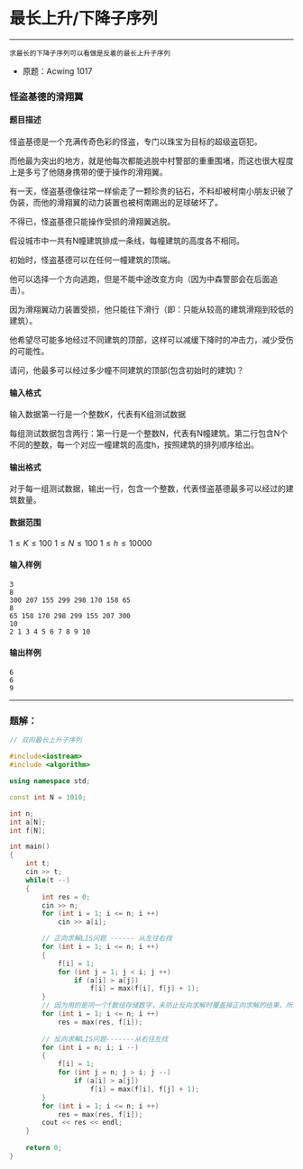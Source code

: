 
# 最长上升/下降子序列

---
```
求最长的下降子序列可以看做是反着的最长上升子序列
```
- 原题：Acwing 1017
### 怪盗基德的滑翔翼
#### 题目描述

怪盗基德是一个充满传奇色彩的怪盗，专门以珠宝为目标的超级盗窃犯。

而他最为突出的地方，就是他每次都能逃脱中村警部的重重围堵，而这也很大程度上是多亏了他随身携带的便于操作的滑翔翼。

有一天，怪盗基德像往常一样偷走了一颗珍贵的钻石，不料却被柯南小朋友识破了伪装，而他的滑翔翼的动力装置也被柯南踢出的足球破坏了。

不得已，怪盗基德只能操作受损的滑翔翼逃脱。

假设城市中一共有N幢建筑排成一条线，每幢建筑的高度各不相同。

初始时，怪盗基德可以在任何一幢建筑的顶端。

他可以选择一个方向逃跑，但是不能中途改变方向（因为中森警部会在后面追击）。

因为滑翔翼动力装置受损，他只能往下滑行（即：只能从较高的建筑滑翔到较低的建筑）。

他希望尽可能多地经过不同建筑的顶部，这样可以减缓下降时的冲击力，减少受伤的可能性。

请问，他最多可以经过多少幢不同建筑的顶部(包含初始时的建筑)？

#### 输入格式

输入数据第一行是一个整数$K$，代表有K组测试数据

每组测试数据包含两行：第一行是一个整数N，代表有N幢建筑。第二行包含N个不同的整数，每一个对应一幢建筑的高度h，按照建筑的排列顺序给出。

#### 输出格式

对于每一组测试数据，输出一行，包含一个整数，代表怪盗基德最多可以经过的建筑数量。

#### 数据范围

$1 \le K \le 100$
$1 \le N \le 100$
$1 \le h \le 10000$
#### 输入样例

```
3
8
300 207 155 299 298 170 158 65
8
65 158 170 298 299 155 207 300
10
2 1 3 4 5 6 7 8 9 10
```
#### 输出样例

```
6
6
9
```

---
### 题解：

```c++
// 双向最长上升子序列

#include<iostream>
#include <algorithm>

using namespace std;

const int N = 1010;

int n;
int a[N];
int f[N];

int main()
{
    int t;
    cin >> t;
    while(t --)
    {
        int res = 0;
        cin >> n;
        for (int i = 1; i <= n; i ++)
            cin >> a[i];

        // 正向求解LIS问题 ------ 从左往右找
        for (int i = 1; i <= n; i ++)
        {
            f[i] = 1;
            for (int j = 1; j < i; j ++)
                if (a[i] > a[j])
                    f[i] = max(f[i], f[j] + 1);
        }
        // 因为用的是同一个f数组存储数字，未防止反向求解时覆盖掉正向求解的结果，所以先进行一轮次res的max操作
        for (int i = 1; i <= n; i ++) 
            res = max(res, f[i]);
        
        // 反向求解LIS问题-------从右往左找
        for (int i = n; i; i --)
        {
            f[i] = 1;
            for (int j = n; j > i; j --)
                if (a[i] > a[j])
                    f[i] = max(f[i], f[j] + 1);
        }
        for (int i = 1; i <= n; i ++)
            res = max(res, f[i]);
        cout << res << endl;
    }
    
    return 0;
}
```